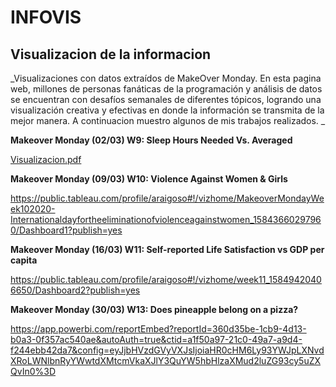# INFOVIS
## Visualizacion de la informacion
_Visualizaciones con datos extraídos de MakeOver Monday. En esta pagina web, millones de personas fanáticas de la programación y análisis de datos se encuentran con desafíos semanales de diferentes tópicos, logrando una visualización creativa y efectivas en donde la información se transmita de la mejor manera. 
A continuacion muestro algunos de mis trabajos realizados. _

**Makeover Monday (02/03)
W9: Sleep Hours Needed Vs. Averaged**

[Visualizacion.pdf](https://github.com/Araigoso/infovis/files/4307608/Visualizacion.pdf)

**Makeover Monday (09/03)
W10: Violence Against Women & Girls**

https://public.tableau.com/profile/araigoso#!/vizhome/MakeoverMondayWeek102020-Internationaldayfortheeliminationofviolenceagainstwomen_15843660297960/Dashboard1?publish=yes

**Makeover Monday (16/03)
W11: Self-reported Life Satisfaction vs GDP per capita**

https://public.tableau.com/profile/araigoso#!/vizhome/week11_15849420406650/Dashboard2?publish=yes

**Makeover Monday (30/03)
W13: Does pineapple belong on a pizza?**
 
https://app.powerbi.com/reportEmbed?reportId=360d35be-1cb9-4d13-b0a3-0f357ac540ae&autoAuth=true&ctid=a1f50a97-21c0-49a7-a9d4-f244ebb42da7&config=eyJjbHVzdGVyVXJsIjoiaHR0cHM6Ly93YWJpLXNvdXRoLWNlbnRyYWwtdXMtcmVkaXJlY3QuYW5hbHlzaXMud2luZG93cy5uZXQvIn0%3D

